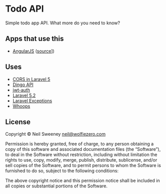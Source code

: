 # Todo API

Simple todo app API. What more do you need to know?


## Apps that use this

- [AngularJS](http://todo.angularjs.boomchinchilla.com/) ([source](https://github.com/WolfieZero/todo-angularjs)])


## Uses

- [CORS in Laravel 5](https://github.com/barryvdh/laravel-cors)
- [Dingo API](https://github.com/dingo/api/)
- [jwt-auth](https://github.com/tymondesigns/jwt-auth)
- [Laravel 5.2](https://laravel.com/)
- [Laravel Exceptions](https://github.com/GrahamCampbell/Laravel-Exceptions)
- [Whoops](https://github.com/filp/whoops)


## License

Copyright © Neil Sweeney <neil@wolfiezero.com>

Permission is hereby granted, free of charge, to any person obtaining a copy of
this software and associated documentation files (the “Software”), to deal in
the Software without restriction, including without limitation the rights to
use, copy, modify, merge, publish, distribute, sublicense, and/or sell copies of
the Software, and to permit persons to whom the Software is furnished to do so,
subject to the following conditions:

The above copyright notice and this permission notice shall be included in all
copies or substantial portions of the Software.
